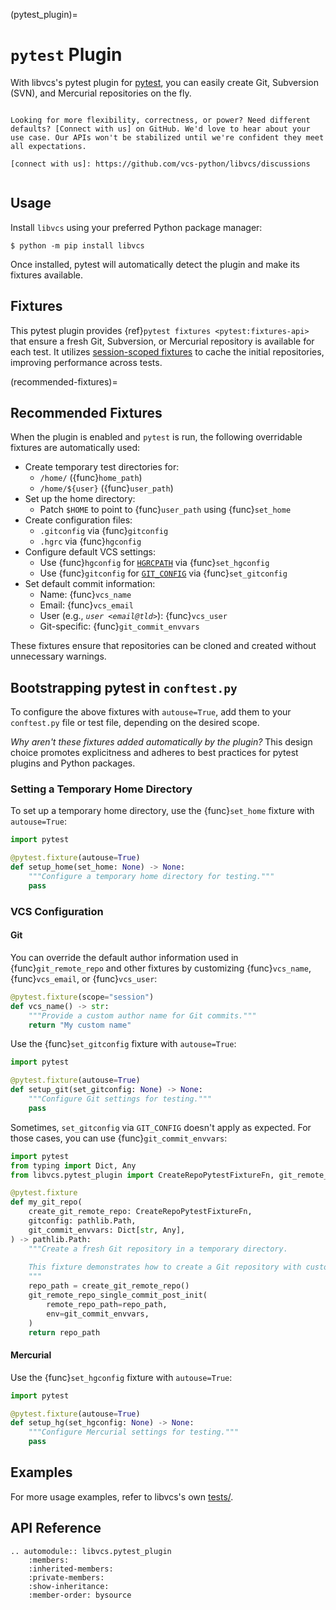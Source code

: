 (pytest_plugin)=

# `pytest` Plugin

With libvcs's pytest plugin for [pytest], you can easily create Git, Subversion (SVN), and Mercurial repositories on the fly.

```{seealso} Are you using libvcs?

Looking for more flexibility, correctness, or power? Need different defaults? [Connect with us] on GitHub. We'd love to hear about your use case. Our APIs won't be stabilized until we're confident they meet all expectations.

[connect with us]: https://github.com/vcs-python/libvcs/discussions
```

```{module} libvcs.pytest_plugin

```

[pytest]: https://docs.pytest.org/

## Usage

Install `libvcs` using your preferred Python package manager:

```console
$ python -m pip install libvcs
```

Once installed, pytest will automatically detect the plugin and make its fixtures available.

## Fixtures

This pytest plugin provides {ref}`pytest fixtures <pytest:fixtures-api>` that ensure a fresh Git, Subversion, or Mercurial repository is available for each test. It utilizes [session-scoped fixtures] to cache the initial repositories, improving performance across tests.

[session-scoped fixtures]: https://docs.pytest.org/en/8.3.x/how-to/fixtures.html#fixture-scopes

(recommended-fixtures)=

## Recommended Fixtures

When the plugin is enabled and `pytest` is run, the following overridable fixtures are automatically used:

- Create temporary test directories for:
  - `/home/` ({func}`home_path`)
  - `/home/${user}` ({func}`user_path`)
- Set up the home directory:
  - Patch `$HOME` to point to {func}`user_path` using {func}`set_home`
- Create configuration files:
  - `.gitconfig` via {func}`gitconfig`
  - `.hgrc` via {func}`hgconfig`
- Configure default VCS settings:
  - Use {func}`hgconfig` for [`HGRCPATH`] via {func}`set_hgconfig`
  - Use {func}`gitconfig` for [`GIT_CONFIG`] via {func}`set_gitconfig`
- Set default commit information:
  - Name: {func}`vcs_name`
  - Email: {func}`vcs_email`
  - User (e.g., _`user <email@tld>`_): {func}`vcs_user`
  - Git-specific: {func}`git_commit_envvars`

These fixtures ensure that repositories can be cloned and created without unnecessary warnings.

[`HGRCPATH`]: https://www.mercurial-scm.org/doc/hg.1.html#:~:text=UNIX%2Dlike%20environments.-,HGRCPATH,-If%20not%20set
[`GIT_CONFIG`]: https://git-scm.com/docs/git-config#Documentation/git-config.txt-GITCONFIG

## Bootstrapping pytest in `conftest.py`

To configure the above fixtures with `autouse=True`, add them to your `conftest.py` file or test file, depending on the desired scope.

_Why aren't these fixtures added automatically by the plugin?_ This design choice promotes explicitness and adheres to best practices for pytest plugins and Python packages.

### Setting a Temporary Home Directory

To set up a temporary home directory, use the {func}`set_home` fixture with `autouse=True`:

```python
import pytest

@pytest.fixture(autouse=True)
def setup_home(set_home: None) -> None:
    """Configure a temporary home directory for testing."""
    pass
```

### VCS Configuration

#### Git

You can override the default author information used in {func}`git_remote_repo` and other
fixtures by customizing {func}`vcs_name`, {func}`vcs_email`, or {func}`vcs_user`:

```python
@pytest.fixture(scope="session")
def vcs_name() -> str:
    """Provide a custom author name for Git commits."""
    return "My custom name"
```

Use the {func}`set_gitconfig` fixture with `autouse=True`:

```python
import pytest

@pytest.fixture(autouse=True)
def setup_git(set_gitconfig: None) -> None:
    """Configure Git settings for testing."""
    pass
```

Sometimes, `set_gitconfig` via `GIT_CONFIG` doesn't apply as expected. For those
cases, you can use {func}`git_commit_envvars`:

```python
import pytest
from typing import Dict, Any
from libvcs.pytest_plugin import CreateRepoPytestFixtureFn, git_remote_repo_single_commit_post_init

@pytest.fixture
def my_git_repo(
    create_git_remote_repo: CreateRepoPytestFixtureFn,
    gitconfig: pathlib.Path,
    git_commit_envvars: Dict[str, Any],
) -> pathlib.Path:
    """Create a fresh Git repository in a temporary directory.
    
    This fixture demonstrates how to create a Git repository with custom commit settings.
    """
    repo_path = create_git_remote_repo()
    git_remote_repo_single_commit_post_init(
        remote_repo_path=repo_path,
        env=git_commit_envvars,
    )
    return repo_path
```

#### Mercurial

Use the {func}`set_hgconfig` fixture with `autouse=True`:

```python
import pytest

@pytest.fixture(autouse=True)
def setup_hg(set_hgconfig: None) -> None:
    """Configure Mercurial settings for testing."""
    pass
```

## Examples

For more usage examples, refer to libvcs's own [tests/](https://github.com/vcs-python/libvcs/tree/master/tests).

## API Reference

```{eval-rst}
.. automodule:: libvcs.pytest_plugin
    :members:
    :inherited-members:
    :private-members:
    :show-inheritance:
    :member-order: bysource
```
